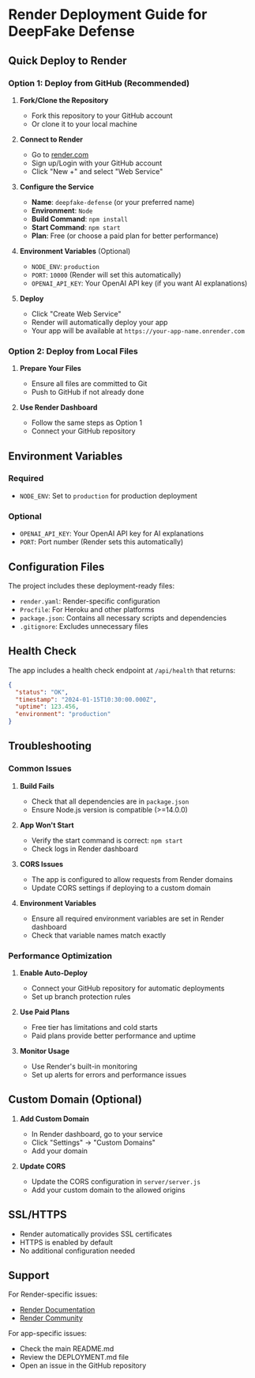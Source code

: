# Render Deployment Guide for DeepFake Defense

## Quick Deploy to Render

### Option 1: Deploy from GitHub (Recommended)

1. **Fork/Clone the Repository**
   - Fork this repository to your GitHub account
   - Or clone it to your local machine

2. **Connect to Render**
   - Go to [render.com](https://render.com)
   - Sign up/Login with your GitHub account
   - Click "New +" and select "Web Service"

3. **Configure the Service**
   - **Name**: `deepfake-defense` (or your preferred name)
   - **Environment**: `Node`
   - **Build Command**: `npm install`
   - **Start Command**: `npm start`
   - **Plan**: Free (or choose a paid plan for better performance)

4. **Environment Variables** (Optional)
   - `NODE_ENV`: `production`
   - `PORT`: `10000` (Render will set this automatically)
   - `OPENAI_API_KEY`: Your OpenAI API key (if you want AI explanations)

5. **Deploy**
   - Click "Create Web Service"
   - Render will automatically deploy your app
   - Your app will be available at `https://your-app-name.onrender.com`

### Option 2: Deploy from Local Files

1. **Prepare Your Files**
   - Ensure all files are committed to Git
   - Push to GitHub if not already done

2. **Use Render Dashboard**
   - Follow the same steps as Option 1
   - Connect your GitHub repository

## Environment Variables

### Required
- `NODE_ENV`: Set to `production` for production deployment

### Optional
- `OPENAI_API_KEY`: Your OpenAI API key for AI explanations
- `PORT`: Port number (Render sets this automatically)

## Configuration Files

The project includes these deployment-ready files:

- `render.yaml`: Render-specific configuration
- `Procfile`: For Heroku and other platforms
- `package.json`: Contains all necessary scripts and dependencies
- `.gitignore`: Excludes unnecessary files

## Health Check

The app includes a health check endpoint at `/api/health` that returns:

```json
{
  "status": "OK",
  "timestamp": "2024-01-15T10:30:00.000Z",
  "uptime": 123.456,
  "environment": "production"
}
```

## Troubleshooting

### Common Issues

1. **Build Fails**
   - Check that all dependencies are in `package.json`
   - Ensure Node.js version is compatible (>=14.0.0)

2. **App Won't Start**
   - Verify the start command is correct: `npm start`
   - Check logs in Render dashboard

3. **CORS Issues**
   - The app is configured to allow requests from Render domains
   - Update CORS settings if deploying to a custom domain

4. **Environment Variables**
   - Ensure all required environment variables are set in Render dashboard
   - Check that variable names match exactly

### Performance Optimization

1. **Enable Auto-Deploy**
   - Connect your GitHub repository for automatic deployments
   - Set up branch protection rules

2. **Use Paid Plans**
   - Free tier has limitations and cold starts
   - Paid plans provide better performance and uptime

3. **Monitor Usage**
   - Use Render's built-in monitoring
   - Set up alerts for errors and performance issues

## Custom Domain (Optional)

1. **Add Custom Domain**
   - In Render dashboard, go to your service
   - Click "Settings" → "Custom Domains"
   - Add your domain

2. **Update CORS**
   - Update the CORS configuration in `server/server.js`
   - Add your custom domain to the allowed origins

## SSL/HTTPS

- Render automatically provides SSL certificates
- HTTPS is enabled by default
- No additional configuration needed

## Support

For Render-specific issues:
- [Render Documentation](https://render.com/docs)
- [Render Community](https://community.render.com)

For app-specific issues:
- Check the main README.md
- Review the DEPLOYMENT.md file
- Open an issue in the GitHub repository 